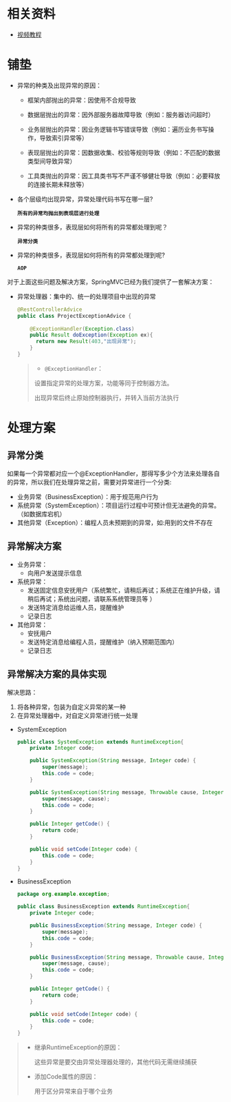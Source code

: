 # 相关资料

- [视频教程](https://www.bilibili.com/video/BV1Fi4y1S7ix?p=64&vd_source=be746efb77e979ca275e4f65f2d8cda3)



# 铺垫

- 异常的种类及出现异常的原因：

  - 框架内部抛出的异常：因使用不合规导致

  - 数据层抛出的异常：因外部服务器故障导致（例如：服务器访问超时）

  - 业务层抛出的异常：因业务逻辑书写错误导致（例如：遍历业务书写操作，导致索引异常等）

  - 表现层抛出的异常：因数据收集、校验等规则导致（例如：不匹配的数据类型间导致异常）

  - 工具类抛出的异常：因工具类书写不严谨不够健壮导致（例如：必要释放的连接长期未释放等）

- 各个层级均出现异常，异常处理代码书写在哪一层?

  **`所有的异常均抛出到表现层进行处理`**

- 异常的种类很多，表现层如何将所有的异常都处理到呢？

  **`异常分类`**

- 异常的种类很多，表现层如何将所有的异常都处理到呢?

  **`AOP`**



对于上面这些问题及解决方案，SpringMVC已经为我们提供了一套解决方案：

- 异常处理器：集中的、统一的处理项目中出现的异常

  ```java
  @RestControllerAdvice
  public class ProjectExceptionAdvice {
      
      @ExceptionHandler(Exception.class)
      public Result doException(Exception ex){
  		return new Result(403,"出现异常");
      }
  }
  ```

  >- `@ExceptionHandler`：
  >
  >  设置指定异常的处理方案，功能等同于控制器方法。
  >
  >  出现异常后终止原始控制器执行，并转入当前方法执行



# 处理方案

## 异常分类

如果每一个异常都对应一个@ExceptionHandler，那得写多少个方法来处理各自的异常，所以我们在处理异常之前，需要对异常进行一个分类:  

- 业务异常（BusinessException）：用于规范用户行为
- 系统异常（SystemException）：项目运行过程中可预计但无法避免的异常。（如数据库宕机）
- 其他异常（Exception）：编程人员未预期到的异常，如:用到的文件不存在  



## 异常解决方案

- 业务异常：
  - 向用户发送提示信息
- 系统异常：
  - 发送固定信息安抚用户（系统繁忙，请稍后再试；系统正在维护升级，请稍后再试；系统出问题，请联系系统管理员等 ）
  - 发送特定消息给运维人员，提醒维护
  - 记录日志
- 其他异常：
  - 安抚用户
  - 发送特定消息给编程人员，提醒维护（纳入预期范围内）
  - 记录日志



## 异常解决方案的具体实现

解决思路：

1. 将各种异常，包装为自定义异常的某一种
2. 在异常处理器中，对自定义异常进行统一处理



- SystemException

  ```java
  public class SystemException extends RuntimeException{
      private Integer code;
  
      public SystemException(String message, Integer code) {
          super(message);
          this.code = code;
      }
  
      public SystemException(String message, Throwable cause, Integer code) {
          super(message, cause);
          this.code = code;
      }
  
      public Integer getCode() {
          return code;
      }
  
      public void setCode(Integer code) {
          this.code = code;
      }
  }
  ```

- BusinessException

  ```jAVA
  package org.example.exception;
  
  public class BusinessException extends RuntimeException{
      private Integer code;
  
      public BusinessException(String message, Integer code) {
          super(message);
          this.code = code;
      }
  
      public BusinessException(String message, Throwable cause, Integer code) {
          super(message, cause);
          this.code = code;
      }
  
      public Integer getCode() {
          return code;
      }
  
      public void setCode(Integer code) {
          this.code = code;
      }
  }
  ```



> - 继承RuntimeException的原因：
>
>   这些异常是要交由异常处理器处理的，其他代码无需继续捕获
>
> - 添加Code属性的原因：
>
>   用于区分异常来自于哪个业务
